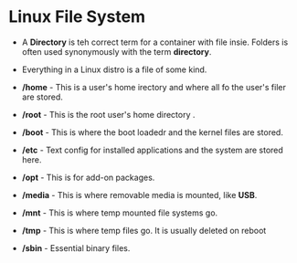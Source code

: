 # Linux File System

- A **Directory** is teh correct term for a container with file insie. Folders is often used synonymously with the term **directory**.
- Everything in a Linux distro is a file of some kind.

- **/home** - This is a user's home irectory and where all fo the user's filer are stored.
- **/root** - This is the root user's home directory .
- **/boot** - This is where the boot loadedr and the kernel files are stored.
- **/etc** - Text config for installed applications and the system are stored here.
- **/opt** - This is for add-on packages.
- **/media** - This is where removable media is mounted, like **USB**.
- **/mnt** - This is where temp mounted file systems go.
- **/tmp** - This is where temp files go. It is usually deleted on reboot
- **/sbin** - Essential binary files.